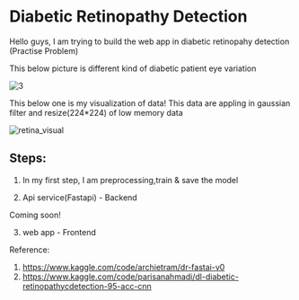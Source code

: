 # Diabetic Retinopathy Detection

Hello guys, I am trying to build the web app in diabetic retinopahy detection (Practise Problem)

This below picture is different kind of diabetic patient eye variation

![3](https://user-images.githubusercontent.com/75832198/213879992-ef2b44e4-25e9-4338-81fc-24367d73e48b.png)

This below one is my visualization of data! This data are appling in gaussian filter and resize(224*224) of low memory data 

![retina_visual](https://user-images.githubusercontent.com/75832198/213879994-a2234c19-ab84-46fe-a93b-efc588e2f48a.png)

## Steps:

1. In my first step, I am preprocessing,train & save the model

2. Api service(Fastapi) - Backend

Coming soon!

3. web app - Frontend

Reference: 

1. https://www.kaggle.com/code/archietram/dr-fastai-v0
2. https://www.kaggle.com/code/parisanahmadi/dl-diabetic-retinopathycdetection-95-acc-cnn

